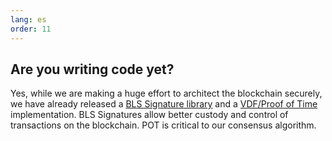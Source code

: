 ```yaml
---
lang: es
order: 11
---
```


Are you writing code yet?
-----------------------

Yes, while we are making a huge effort to architect the blockchain securely, we have already released a [BLS Signature library](https://github.com/Chia-Network/bls-signatures) and a [VDF/Proof of Time](https://github.com/Chia-Network/vdf-competition) implementation. BLS Signatures allow better custody and control of transactions on the blockchain. POT is critical to our consensus algorithm.
